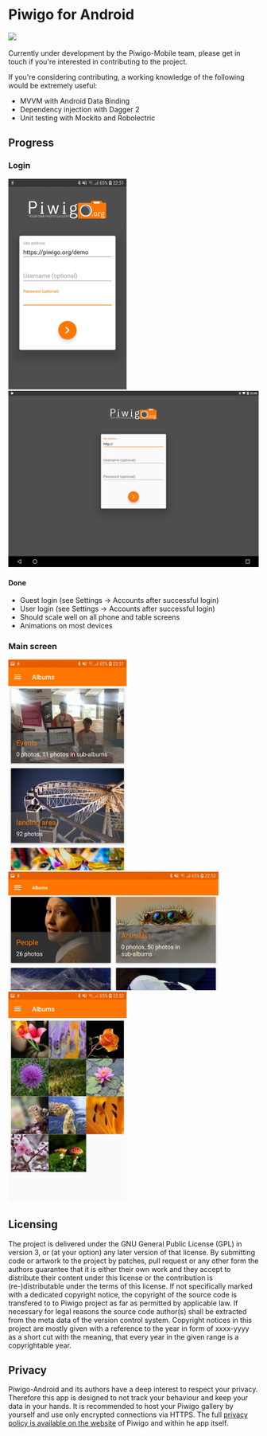 # Piwigo for Android

![](https://travis-ci.org/Piwigo/Piwigo-Android.svg)

Currently under development by the Piwigo-Mobile team, please get in touch if you're interested in contributing to the project.

If you're considering contributing, a working knowledge of the following would be extremely useful:

* MVVM with Android Data Binding
* Dependency injection with Dagger 2
* Unit testing with Mockito and Robolectric

## Progress

### Login

<img src="./app/src/main/play/listings/en-US/graphics/phone-screenshots/01_Login.jpg" width="238" />
<img src="./app/src/main/play/listings/en-US/graphics/tablet-screenshots/01_Login.png" width="600" />

#### Done

- Guest login (see Settings -> Accounts after successful login)
- User login (see Settings -> Accounts after successful login)
- Should scale well on all phone and table screens
- Animations on most devices

### Main screen

<img src="./app/src/main/play/listings/en-US/graphics/phone-screenshots/02_Albums.jpg" width="238" />
<img src="./app/src/main/play/listings/en-US/graphics/phone-screenshots/04_Albums_horizontal.jpg" height="238" />
<img src="./app/src/main/play/listings/en-US/graphics/phone-screenshots/03_Photos.jpg" width="238" />

## Licensing
The project is delivered under the GNU General Public License (GPL) in version 3, or (at your option) any later version of that license. By submitting code or artwork to the project by patches, pull request or any other form the authors guarantee that it is either their own work and they accept to distribute their content under this license or the contribution is (re-)distributable under the terms of this license. If not specifically marked with a dedicated copyright notice, the copyright of the source code is transfered to to Piwigo project as far as permitted by applicable law. If necessary for legal reasons the source code author(s) shall be extracted from the meta data of the version control system.
Copyright notices in this project are mostly given with a reference to the year in form of xxxx-yyyy as a short cut with the meaning, that every year in the given range is a copyrightable year.

## Privacy
Piwigo-Android and its authors have a deep interest to respect your privacy. Therefore this app is designed to not track your behaviour and keep your data in your hands. It is recommended to host your Piwigo gallery by yourself and use only encrypted connections via HTTPS. The full <a href="https://piwigo.org/mobile-apps-privacy-policy">privacy policy is available on the website</a> of Piwigo and within he app itself.
